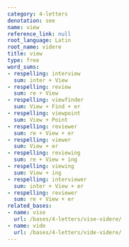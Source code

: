 ```yaml
---
category: 4-letters
denotation: see
name: view
reference_link: null
root_language: Latin
root_name: videre
title: view
type: free
word_sums:
- respelling: interview
  sum: inter + View
- respelling: review
  sum: re + View
- respelling: viewfinder
  sum: View + Find + er
- respelling: viewpoint
  sum: View + Point
- respelling: reviewer
  sum: re + View + er
- respelling: viewer
  sum: View + er
- respelling: reviewing
  sum: re + View + ing
- respelling: viewing
  sum: View + ing
- respelling: interviewer
  sum: inter + View + er
- respelling: reviewer
  sum: re + View + er
related_bases:
- name: vise
  url: /bases/4-letters/vise-videre/
- name: vide
  url: /bases/4-letters/vide-videre/
---
```


